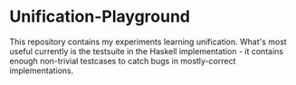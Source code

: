 Unification-Playground
======================

This repository contains my experiments learning unification.
What's most useful currently is the testsuite in the Haskell implementation - it contains enough
non-trivial testcases to catch bugs in mostly-correct implementations.
